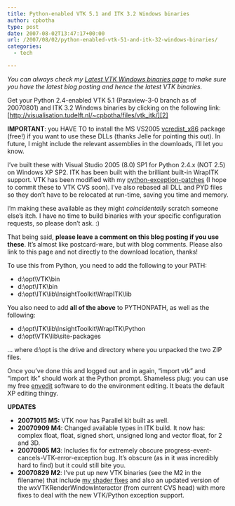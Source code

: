 ```yaml
---
title: Python-enabled VTK 5.1 and ITK 3.2 Windows binaries
author: cpbotha
type: post
date: 2007-08-02T13:47:17+00:00
url: /2007/08/02/python-enabled-vtk-51-and-itk-32-windows-binaries/
categories:
  - tech

---
```

_You can always check my [Latest VTK Windows binaries page][1] to make sure you have the latest blog posting and hence the latest VTK binaries._

Get your Python 2.4-enabled VTK 5.1 (Paraview-3-0 branch as of 20070801) and ITK 3.2 Windows binaries by clicking on the following link: [http://visualisation.tudelft.nl/~cpbotha/files/vtk_itk/][2]

**IMPORTANT**: you HAVE TO to install the MS VS2005 [vcredist_x86][3] package (free!) if you want to use these DLLs (thanks Jelle for pointing this out). In future, I might include the relevant assemblies in the downloads, I’ll let you know.

I’ve built these with Visual Studio 2005 (8.0) SP1 for Python 2.4.x (NOT 2.5) on Windows XP SP2. ITK has been built with the brilliant built-in WrapITK support. VTK has been modified with my [python-exception-patches][4] (I hope to commit these to VTK CVS soon). I’ve also rebased all DLL and PYD files so they don’t have to be relocated at run-time, saving you time and memory.

I’m making these available as they might _coincidentally_ scratch someone else’s itch. I have no time to build binaries with your specific configuration requests, so please don’t ask. :)

That being said, **please leave a comment on this blog posting if you use these**. It’s almost like postcard-ware, but with blog comments. Please also link to this page and not directly to the download location, thanks!

To use this from Python, you need to add the following to your PATH:

  * d:\opt\VTK\bin
  * d:\opt\ITK\bin
  * d:\opt\ITK\lib\InsightToolkit\WrapITK\lib

You also need to add **all of the above** to PYTHONPATH, as well as the following:

  * d:\opt\ITK\lib\InsightToolkit\WrapITK\Python
  * d:\opt\VTK\lib\site-packages

… where d:\opt is the drive and directory where you unpacked the two ZIP files.
  
Once you’ve done this and logged out and in again, “import vtk” and “import itk” should work at the Python prompt. Shameless plug: you can use my free [envedit][5] software to do the environment editing. It beats the default XP editing thingy.

**UPDATES**

  * **20071015 M5:** VTK now has Parallel kit built as well.
  * **20070909 M4**: Changed available types in ITK build. It now has: complex float, float, signed short, unsigned long and vector float, for 2 and 3D.
  * **20070905 M3**: Includes fix for extremely obscure progress-event-cancels-VTK-error-exception bug. It’s obscure (as in it was incredibly hard to find) but it could still bite you.
  * **20070829 M2**: I’ve put up new VTK binaries (see the M2 in the filename) that include [my shader fixes][6] and also an updated version of the wxVTKRenderWindowInteractor (from current CVS head) with more fixes to deal with the new VTK/Python exception support.

 [1]: http://cpbotha.net/software/latest-vtk-windows-binaries/ "Latest VTK Windows binaries page."
 [2]: http://visualisation.tudelft.nl/~cpbotha/files/vtk_itk/ "Download link for VTK and ITK binaries."
 [3]: http://www.microsoft.com/downloads/details.aspx?familyid=32BC1BEE-A3F9-4C13-9C99-220B62A191EE&displaylang=en "link to vcredist_x86.exe"
 [4]: http://public.kitware.com/pipermail/vtk-developers/2006-August/004260.html "link to mail concerning python exception patch"
 [5]: http://cpbotha.net/software/envedit "envedit homepage"
 [6]: http://public.kitware.com/pipermail/vtkusers/2007-August/092345.html "link to mail explaining my shader fixes"
